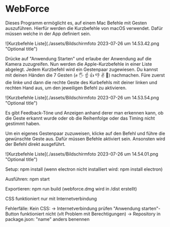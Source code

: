 # WebForce
Dieses Programm ermöglicht es, auf einem Mac Befehle mit Gesten auszuführen.
Hierfür werden die Kurzbefehle von macOS verwendet. Dafür müssen welche in der
App definiert sein.

![Kurzbefehle Liste](./assets/Bildschirm­foto 2023-07-26 um 14.53.42.png "Optional title")

Drücke auf "Anwendung Starten" und erlaube der Anwendung auf die Kamera zuzugreifen. Nun werden die Apple-Kurzbefehle in einer Liste abgelegt. Jedem Kurzbefehl wird ein Gestenpaar zugewiesen. Du kannst mit deinen Händen die 7 Gesten (✊ 🖐 ☝ 👍 👎 ✌ 🤟) nachmachen. Füre zuerst die linke und dann die rechte Geste des Kurbefehls mit deiner linken und rechten Hand aus, um den jeweiligen Befehl zu aktivieren.

![Kurzbefehle Liste](./assets/Bildschirm­foto 2023-07-26 um 14.53.54.png "Optional title")

Es gibt Feedback-Töne und Anzeigen anhand derer man erkennen kann, ob die Geste erkannt wurde oder ob die Reihenfolge oder das Timing nicht gestimmt haben.  

Um ein eigenes Gestenpaar zuzuweisen, klicke auf den Befehl und führe die gewünschte Geste aus. Dafür müssen Befehle aktiviert sein. Ansonsten wird der Befehl direkt ausgeführt.

![Kurzbefehle Liste](./assets/Bildschirm­foto 2023-07-26 um 14.54.01.png "Optional title")

Setup: npm install (wenn electron nicht installiert wird: npm install electron)

Ausführen: npm start

Exportieren: npm run build
(webforce.dmg wird in /dist erstellt)

CSS funktioniert nur mit Internetverbindung

Fehlerfälle:
Kein CSS:
    -> Internetverbindung prüfen
"Anwendung starten"-Button funktioniert nicht (vlt Problem mit Berechtigungen)
    -> Repository in package.json: "name" anders benennen
